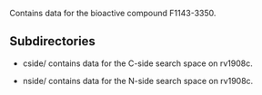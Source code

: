 Contains data for the bioactive compound F1143-3350.

## Subdirectories

- cside/ contains data for the C-side search space on rv1908c.

- nside/ contains data for the N-side search space on rv1908c.

